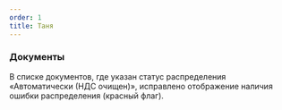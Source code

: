 ```yaml
---
order: 1
title: Таня
---
```


### **Документы**

В списке документов, где указан статус распределения «Автоматически (НДС очищен)», исправлено отображение наличия ошибки распределения (красный флаг).